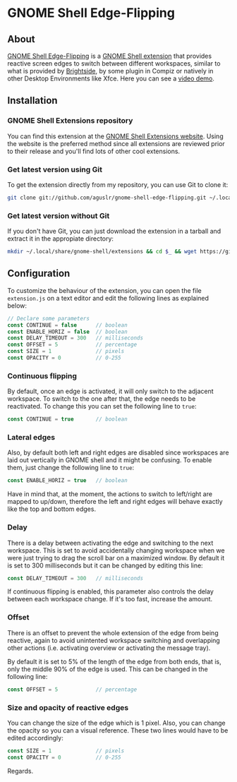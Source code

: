 # GNOME Shell Edge-Flipping

## About

[GNOME Shell Edge-Flipping](http://aguslr.github.com/gnome-shell-edge-flipping/) is a [GNOME Shell extension](https://live.gnome.org/GnomeShell/Extensions) that provides reactive screen edges to switch between different workspaces, similar to what is provided by [Brightside](http://catmur.co.uk/brightside/), by some plugin in Compiz or natively in other Desktop Environments like Xfce. Here you can see a [video demo](https://www.youtube.com/watch?v=6BSyOEjRyTc).

## Installation

### GNOME Shell Extensions repository

You can find this extension at the [GNOME Shell Extensions website](https://extensions.gnome.org/extension/275/edge-flipping/). Using the website is the preferred method since all extensions are reviewed prior to their release and you'll find lots of other cool extensions.

### Get latest version using Git

To get the extension directly from my repository, you can use Git to clone it:

```sh
git clone git://github.com/aguslr/gnome-shell-edge-flipping.git ~/.local/share/gnome-shell/extensions/edge-flipping@aguslr.github.com
```

### Get latest version without Git

If you don't have Git, you can just download the extension in a tarball and extract it in the appropiate directory:

```sh
mkdir ~/.local/share/gnome-shell/extensions && cd $_ && wget https://github.com/aguslr/gnome-shell-edge-flipping/tarball/master -O - | tar -xzv --strip-components 1
```

## Configuration

To customize the behaviour of the extension, you can open the file `extension.js` on a text editor and edit the following lines as explained below:

```javascript
// Declare some parameters
const CONTINUE = false      // boolean
const ENABLE_HORIZ = false  // boolean
const DELAY_TIMEOUT = 300   // milliseconds
const OFFSET = 5            // percentage
const SIZE = 1              // pixels
const OPACITY = 0           // 0-255
```

### Continuous flipping

By default, once an edge is activated, it will only switch to the adjacent workspace. To switch to the one after that, the edge needs to be reactivated. To change this you can set the following line to `true`:

```javascript
const CONTINUE = true       // boolean
```

### Lateral edges

Also, by default both left and right edges are disabled since workspaces are laid out vertically in GNOME shell and it might be confusing. To enable them, just change the following line to `true`:

```javascript
const ENABLE_HORIZ = true   // boolean
```

Have in mind that, at the moment, the actions to switch to left/right are mapped to up/down, therefore the left and right edges will behave exactly like the top and bottom edges.

### Delay

There is a delay between activating the edge and switching to the next workspace. This is set to avoid accidentally changing workspace when we were just trying to drag the scroll bar on a maximized window. By default it is set to 300 milliseconds but it can be changed by editing this line:

```javascript
const DELAY_TIMEOUT = 300   // milliseconds
```

If continuous flipping is enabled, this parameter also controls the delay between each workspace change. If it's too fast, increase the amount.

### Offset

There is an offset to prevent the whole extension of the edge from being reactive, again to avoid unintented workspace switching and overlapping other actions (i.e. activating overview or activating the message tray).

By default it is set to 5% of the length of the edge from both ends, that is, only the middle 90% of the edge is used. This can be changed in the following line:

```javascript
const OFFSET = 5            // percentage
```

### Size and opacity of reactive edges

You can change the size of the edge which is 1 pixel. Also, you can change the opacity so you can a visual reference. These two lines would have to be edited accordingly:

```javascript
const SIZE = 1              // pixels
const OPACITY = 0           // 0-255
```
Regards.
